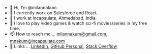- 👋 Hi, I’m @milannakum.
- 👀 I currently work on Salesforce and React.
- 🌱 I work at Incapsulate, Ahmedabad, India.
- 💞️ I love to play video games & watch sci-fi movies/series in my free time.
- 📫 How to reach me ... milannakum@gmail.com, mnakum@incapsulate.com
- 🔗 Links ... [LinkedIn](https://www.linkedin.com/in/milannakum), [GitHub Personal](https://github.com/milannakum), [Stack Overflow](https://stackoverflow.com/story/milannakum)

<!---
mnakum-incapsulate/mnakum-incapsulate is a ✨ special ✨ repository because its `README.md` (this file) appears on your GitHub profile.
You can click the Preview link to take a look at your changes.
--->
